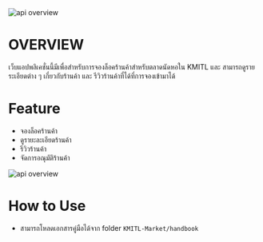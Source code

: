 

<image src="readme-src/banner.png" alt="api overview"/>



# OVERVIEW
เว็บแอปพลิเคชั่นนี้มีเพื่อสำหรับการจองล็อคร้านค้าสำหรับตลาดนัดหอใน KMITL และ สามารถดูรายระเอียดต่าง ๆ เกี่ยวกับร้านค้า และ รีวิวร้านค้าที่ได้ที่การจองเข้ามาได้

# Feature 
- จองล็อคร้านค้า
- ดูรายะละเอียดร้านค้า
- รีวิวร้านค้า
- จัดการอณุมัติร้านค้า

<image src="readme-src/usecase.png" alt="api overview"/>

# How to Use
- สามารถโหลดเอกสารคู่มือได้จาก folder `KMITL-Market/handbook`
